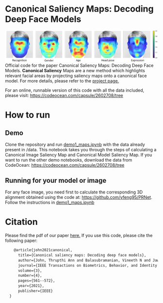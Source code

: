 # Canonical Saliency Maps: Decoding Deep Face Models
<img src="CMS_main.png" width="1000"> 
Official code for the paper Canonical Saliency Maps: Decoding Deep Face Models. <be>
<b>Canonical Saliency</b> Maps are a new method which highlights relevant facial areas by projecting saliency maps onto a canonical face model. For more details, please refer to the <a href="https://cvit.iiit.ac.in/research/projects/cvit-projects/canonical-saliency-maps-decoding-deep-face-models">project page.</a>

For an online, runnable version of this code with all the data included, please visit: https://codeocean.com/capsule/2602708/tree 

# How to run
## Demo
Clone the repository and run <a href="https://github.com/ThrupthiAnn/Canonical-Salient-Maps/blob/main/code/demo1_maps.ipynb">demo1_maps.ipynb</a> with the data already present in /data. This notebook takes  you through the steps of calculating a Canonical Image Saliency Map and Canonical Model Saliency Map. If you want to run the other demo notebooks, download the data from CodeOcean: https://codeocean.com/capsule/2602708/tree 

## Running for your model or image
For any face image, you need first to calculate the corresponding 3D alignment obtained using the code at: https://github.com/yfeng95/PRNet. Follow the instructions in <a href="https://github.com/ThrupthiAnn/Canonical-Salient-Maps/blob/main/code/demo1_maps.ipynb">demo1_maps.ipynb</a>

# Citation
Please find the pdf of our paper <a href="https://cvit.iiit.ac.in/images/Projects/canonical/main_submitted1.pdf">here.</a>
If you use this code, please cite the following paper:

```tex
    @article{john2021canonical,
      title={Canonical saliency maps: Decoding deep face models},
      author={John, Thrupthi Ann and Balasubramanian, Vineeth N and Jawahar, CV},
      journal={IEEE Transactions on Biometrics, Behavior, and Identity Science},
      volume={3},
      number={4},
      pages={561--572},
      year={2021},
      publisher={IEEE}
  }
```



